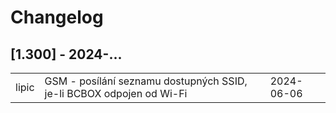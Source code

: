 # Changelog

## [1.300] - 2024-...

<table>
    <tr><td>lipic </td><td> GSM - posílání seznamu dostupných SSID, je-li BCBOX odpojen od Wi-Fi</td><td>2024-06-06</td></tr>
</table>


